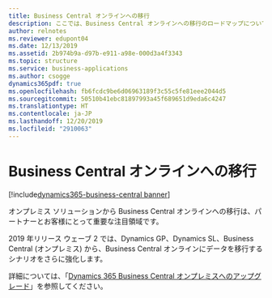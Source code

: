```yaml
---
title: Business Central オンラインへの移行
description: ここでは、Business Central オンラインへの移行のロードマップについて詳しく説明します。
author: relnotes
ms.reviewer: edupont04
ms.date: 12/13/2019
ms.assetid: 2b974b9a-d97b-e911-a98e-000d3a4f3343
ms.topic: structure
ms.service: business-applications
ms.author: csogge
dynamics365pdf: true
ms.openlocfilehash: fb6fcdc9be6d06963189f3c55c5fe81eee2044d5
ms.sourcegitcommit: 50510b41ebc81897993a45f689651d9eda6c4247
ms.translationtype: HT
ms.contentlocale: ja-JP
ms.lasthandoff: 12/20/2019
ms.locfileid: "2910063"
---
```

# <a name="migrations-to-business-central-online"></a>Business Central オンラインへの移行

[!include[dynamics365-business-central banner](../includes/dynamics365-business-central.md)]

<!--structure start-->
オンプレミス ソリューションから Business Central オンラインへの移行は、パートナーとお客様にとって重要な注目領域です。 

2019 年リリース ウェーブ 2 では、Dynamics GP、Dynamics SL、Business Central (オンプレミス) から、Business Central オンラインにデータを移行するシナリオをさらに強化します。

詳細については、「[Dynamics 365 Business Central オンプレミスへのアップグレード](https://docs.microsoft.com/dynamics365/business-central/dev-itpro/upgrade/upgrading-to-business-central-on-premises)」を参照してください。
<!--structure end-->



